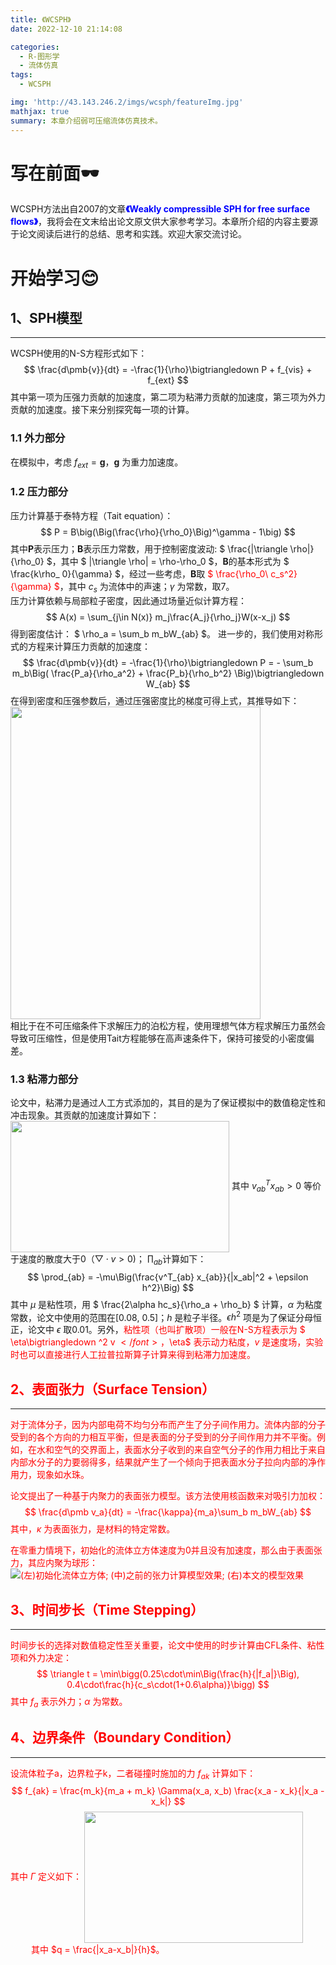 ```yaml
---
title: 《WCSPH》
date: 2022-12-10 21:14:08

categories:
  - R-图形学
  - 流体仿真
tags:
  - WCSPH

img: 'http://43.143.246.2/imgs/wcsph/featureImg.jpg'
mathjax: true
summary: 本章介绍弱可压缩流体仿真技术。
---
```


# 写在前面🕶️
WCSPH方法出自2007的文章<font color=blue>**《Weakly compressible SPH for free surface flows》**</font>，我将会在文末给出论文原文供大家参考学习。本章所介绍的内容主要源于论文阅读后进行的总结、思考和实践。欢迎大家交流讨论。

# 开始学习😊

## 1、SPH模型
---
WCSPH使用的N-S方程形式如下：
$$
  \frac{d\pmb{v}}{dt} = -\frac{1}{\rho}\bigtriangledown P + f_{vis} + f_{ext}
$$
其中第一项为压强力贡献的加速度，第二项为粘滞力贡献的加速度，第三项为外力贡献的加速度。接下来分别探究每一项的计算。  

### 1.1 外力部分
在模拟中，考虑 $f_{ext} = \pmb{g}$，$\pmb{g}$ 为重力加速度。  

### 1.2 压力部分
压力计算基于泰特方程（Tait equation）：
$$
  P = B\big(\Big(\frac{\rho}{\rho_0}\Big)^\gamma - 1\big)
$$
其中**P**表示压力；**B**表示压力常数，用于控制密度波动: $ \frac{|\triangle \rho|}{\rho_0} $，其中 $ |\triangle \rho| = \rho-\rho_0 $，**B**的基本形式为 $ \frac{k\rho_ 0}{\gamma} $，经过一些考虑，**B**取<font color=red> $ \frac{\rho_0\ c_s^2}{\gamma} $</font>，其中 $c_s$ 为流体中的声速；$\gamma$ 为常数，取7。  
压力计算依赖与局部粒子密度，因此通过场量近似计算方程：
$$
  A(x) = \sum_{j\in N(x)} m_j\frac{A_j}{\rho_j}W(x-x_j)
$$
得到密度估计： $ \rho_a = \sum_b m_bW_{ab} $。
进一步的，我们使用对称形式的方程来计算压力贡献的加速度：
$$
  \frac{d\pmb{v}}{dt} = -\frac{1}{\rho}\bigtriangledown P = - \sum_b m_b\Big( \frac{P_a}{\rho_a^2} + \frac{P_b}{\rho_b^2} \Big)\bigtriangledown W_{ab}
$$
在得到密度和压强参数后，通过压强密度比的梯度可得上式，其推导如下：
<img src='http://43.143.246.2/imgs/wcsph/derivation of pressure_acc.png' width = "400" height = "500" align=center />  
相比于在不可压缩条件下求解压力的泊松方程，使用理想气体方程求解压力虽然会导致可压缩性，但是使用Tait方程能够在高声速条件下，保持可接受的小密度偏差。

### 1.3 粘滞力部分
论文中，粘滞力是通过人工方式添加的，其目的是为了保证模拟中的数值稳定性和冲击现象。其贡献的加速度计算如下：
<img src='http://43.143.246.2/imgs/wcsph/vis_acc.png' width = "350" height = "210" align=center />
其中 $v^T_{ab} x_{ab} > 0$ 等价于速度的散度大于0（$\bigtriangledown \cdot v > 0$)； $\prod_{ab}$计算如下：
$$
  \prod_{ab} = -\mu\Big(\frac{v^T_{ab} x_{ab}}{|x_ab|^2 + \epsilon h^2}\Big)
$$
其中 $\mu$ 是粘性项，用 $ \frac{2\alpha hc_s}{\rho_a + \rho_b} $ 计算，$\alpha$ 为粘度常数，论文中使用的范围在[0.08, 0.5]；$h$ 是粒子半径。${\epsilon h}^2$ 项是为了保证分母恒正，论文中 $\epsilon$ 取0.01。另外，<font color=red>粘性项（也叫扩散项）一般在N-S方程表示为 $ \eta\bigtriangledown ^2 v $</font>，$\eta$ 表示动力粘度，$v$ 是速度场，实验时也可以直接进行人工拉普拉斯算子计算来得到粘滞力加速度。

## 2、表面张力（Surface Tension）
---
对于流体分子，因为内部电荷不均匀分布而产生了分子间作用力。流体内部的分子受到的各个方向的力相互平衡，但是表面的分子受到的分子间作用力并不平衡。例如，在水和空气的交界面上，表面水分子收到的来自空气分子的作用力相比于来自内部水分子的力要弱得多，结果就产生了一个倾向于把表面水分子拉向内部的净作用力，现象如水珠。  
  
论文提出了一种基于内聚力的表面张力模型。该方法使用核函数来对吸引力加权：
$$
  \frac{d\pmb v_a}{dt} = -\frac{\kappa}{m_a}\sum_b m_bW_{ab}
$$
其中，$\kappa$ 为表面张力，是材料的特定常数。  
  
在零重力情境下，初始化的流体立方体速度为0并且没有加速度，那么由于表面张力，其应内聚为球形：
![(左)初始化流体立方体; (中)之前的张力计算模型效果;  (右)本文的模型效果](http://43.143.246.2/imgs/wcsph/surface_tension_compare.png)
<!-- <img src='http://43.143.246.2/imgs/wcsph/surface_tension_compare.png' width = "350" height = "210" align=center /> -->

## 3、时间步长（Time Stepping）
---
时间步长的选择对数值稳定性至关重要，论文中使用的时步计算由CFL条件、粘性项和外力决定：
$$
  \triangle t = \min\bigg(0.25\cdot\min\Big(\frac{h}{|f_a|}\Big), 0.4\cdot\frac{h}{c_s\cdot(1+0.6\alpha)}\bigg)
$$
其中 $f_a$ 表示外力；$\alpha$ 为常数。

## 4、边界条件（Boundary Condition）
---
设流体粒子a，边界粒子k，二者碰撞时施加的力 $f_{ak}$ 计算如下：
$$
  f_{ak} = \frac{m_k}{m_a + m_k} \Gamma(x_a, x_b) \frac{x_a - x_k}{|x_a - x_k|}
$$
其中 $\Gamma$ 定义如下：
<img src='http://43.143.246.2/imgs/wcsph/function_Gamma.png' width = "350" height = "210" align=center />
$\quad\quad$其中 $q = \frac{|x_a-x_b|}{h}$。

